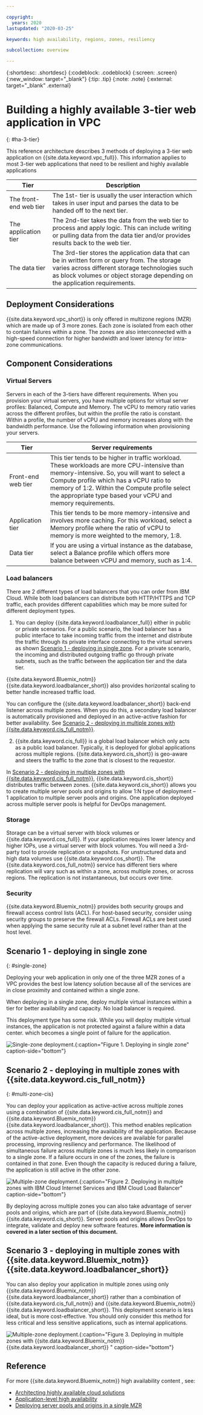 ```yaml
---

copyright:
  years: 2020
lastupdated: "2020-03-25"

keywords: high availability, regions, zones, resiliency

subcollection: overview

---
```


{:shortdesc: .shortdesc}
{:codeblock: .codeblock}
{:screen: .screen}
{:new_window: target="_blank"}
{:tip: .tip}
{:note: .note}
{:external: target="_blank" .external}

# Building a highly available 3-tier web application in VPC
{: #ha-3-tier}

This reference architecture describes 3 methods of deploying a 3-tier web application on {{site.data.keyword.vpc_full}}. This information applies to most 3-tier web applications that need to be resilient and highly available applications

|Tier|Description|
|---|---|
|The front-end web tier|The 1st- tier is usually the user interaction which takes in user input and parses the data to be handed off to the next tier.
|The application tier|The 2nd-tier takes the data from the web tier to process and apply logic.  This can include writing or pulling data from the data tier and/or provides results back to the web tier.
|The data tier|The 3rd-tier stores the application data that can be in written form or query from.  The storage varies across different storage technologies such as block volumes or object storage depending on the application requirements.

## Deployment Considerations
{{site.data.keyword.vpc_short}} is only offered in multizone regions (MZR) which are made up of 3 more zones.  Each zone is isolated from each other to contain failures within a zone. The zones are also interconnected with a high-speed connection for higher bandwidth and lower latency for intra-zone communications.

## Component Considerations

### Virtual Servers

Servers in each of the 3-tiers have different requirements. When you provision your virtual servers, you have multiple options for virtual server profiles: Balanced, Compute and Memory.  The vCPU to memory ratio varies across the different profiles, but within the profile the ratio is constant. Within a profile, the number of vCPU and memory increases along with the bandwidth performance. Use the following information when provisioning your servers.

|Tier|Server requirements|
|---|---|
|Front-end web tier|This tier tends to be higher in traffic workload. These workloads are more CPU-intensive than memory-intensive.  So, you will want to select a Compute profile which has a vCPU ratio to memory of 1:2. Within the Compute profile select the appropriate type based your vCPU and memory requirements.|
|Application tier|This tier tends to be more memory-intensive and involves more caching. For this workload, select a Memory profile where the ratio of vCPU to memory is more weighted to the memory, 1:8.|
|Data tier|If you are using a virtual instance as the database, select a Balance profile which offers more balance between vCPU and memory, such as 1:4.|

### Load balancers
There are 2 different types of load balancers that you can order from IBM Cloud.  While both load balancers can distribute both HTTP/HTTPS and TCP traffic, each provides different capabilities which may be more suited for different deployment types.

1. You can deploy {{site.data.keyword.loadbalancer_full}} either in public or private scenarios.  For a public scenario, the load balancer has a public interface to take incoming traffic from the internet and distribute the traffic through its private interface connecting to the virtual servers as shown [Scenario 1 - deploying in single zone](#single-zone). For a private scenario, the incoming and distributed outgoing traffic go through private subnets, such as the traffic between the application tier and the data tier.

  {{site.data.keyword.Bluemix_notm}} {{site.data.keyword.loadbalancer_short}} also provides horizontal scaling to better handle increased traffic load.  

  You can configure the {{site.data.keyword.loadbalancer_short}} back-end listener across multiple zones. When you do this, a secondary load balancer is automatically provisioned and deployed in an active-active fashion for better availability. See [Scenario 2 - deploying in multiple zones with {{site.data.keyword.cis_full_notm}}](#multi-zone-cis).

2. {{site.data.keyword.cis_full}} is a global load balancer which only acts as a public load balancer.  Typically, it is deployed for global applications across multiple regions. {{site.data.keyword.cis_short}} is geo-aware and steers the traffic to the zone that is closest to the requestor.

In [Scenario 2 - deploying in multiple zones with {{site.data.keyword.cis_full_notm}}](#multi-zone-cis), {{site.data.keyword.cis_short}} distributes traffic between zones. {{site.data.keyword.cis_short}} allows you to create multiple server pools and origins to allow 1:N type of deployment – 1 application to multiple server pools and origins.  One application deployed across multiple server pools is helpful for DevOps management.

### Storage
Storage can be a virtual server with block volumes or {{site.data.keyword.cos_full}}.  If your application requires lower latency and higher IOPs, use a virtual server with block volumes.  You will need a 3rd-party tool to provide replication or snapshots.  For unstructured data and high data volumes use {{site.data.keyword.cos_short}}. The {{site.data.keyword.cos_full_notm}} service has different tiers where replication will vary such as within a zone, across multiple zones, or across regions. The replication is not instantaneous, but occurs over time.

### Security

{{site.data.keyword.Bluemix_notm}} provides both security groups and firewall access control lists (ACL). For host-based security, consider using security groups to preserve the firewall ACLs. Firewall ACLs are best used when applying the same security rule at a subnet level rather than at the host level.

## Scenario 1 - deploying in single zone
{: #single-zone}

Deploying your web application in only one of the three MZR zones of a VPC provides the best low latency solution because all of the services are in close proximity and contained within a single zone.

When deploying in a single zone, deploy multiple virtual instances within a tier for better availability and capacity. No load balancer is required.

This deployment type has some risk. While you will deploy multiple virtual instances, the application is not protected against a failure within a data center. which becomes a single point of failure for the application.  

![Single-zone deployment.](images/single-tier.svg){:caption="Figure 1. Deploying in single zone" caption-side="bottom"}

## Scenario 2 - deploying in multiple zones with {{site.data.keyword.cis_full_notm}}
{: #multi-zone-cis}

You can deploy your application as active-active across multiple zones using a combination of {{site.data.keyword.cis_full_notm}} and {{site.data.keyword.Bluemix_notm}} {{site.data.keyword.loadbalancer_short}}. This method enables replication across multiple zones, increasing the availability of the application.  Because of the active-active deployment, more devices are available for parallel processing, improving resiliency and performance. The likelihood of simultaneous failure across multiple zones is much less likely in comparison to a single zone. If a failure occurs in one of the zones, the failure is contained in that zone.  Even though the capacity is reduced during a failure, the application is still active in the other zone.

![Multiple-zone deployment.](images/multi-zone-cis.svg){:caption="Figure 2. Deploying in multiple zones with IBM Cloud Internet Services and IBM Cloud Load Balancer" caption-side="bottom"}

By deploying across multiple zones you can also take advantage of server pools and origins, which are part of {{site.data.keyword.Bluemix_notm}} {{site.data.keyword.cis_short}}. Server pools and origins allows DevOps to integrate, validate and deploy new software features. **More information is covered in a later section of this document.**

## Scenario 3 - deploying in multiple zones with {{site.data.keyword.Bluemix_notm}} {{site.data.keyword.loadbalancer_short}}

You can also deploy your application in multiple zones using only {{site.data.keyword.Bluemix_notm}} {{site.data.keyword.loadbalancer_short}} rather than a combination of {{site.data.keyword.cis_full_notm}} and {{site.data.keyword.Bluemix_notm}} {{site.data.keyword.loadbalancer_short}}. This deployment scenario is less ideal, but is more cost-effective. You should only consider this method for less critical and less sensitive applications, such as internal applications.

![Multiple-zone deployment.](images/multi-zone-lb.svg){:caption="Figure 3. Deploying in multiple zones with {{site.data.keyword.Bluemix_notm}} {{site.data.keyword.loadbalancer_short}} " caption-side="bottom"}

## Reference
For more {{site.data.keyword.Bluemix_notm}} high availability content , see:
* [Architecting highly available cloud solutions](https://www.ibm.com/garage/method/practices/run/cloud-platform-for-ha)
* [Application-level high availability](https://www.ibm.com/garage/method/practices/run/application-level-ha)
* [Deploying server pools and origins in a single MZR](/docs/cloud-infrastructure?topic=cloud-infrastructure-ha-pools-origins)
